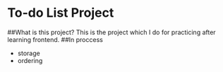 # To-do List Project
##What is this project?
This is the project which I do for practicing after learning frontend.
##In proccess
* storage
* ordering
